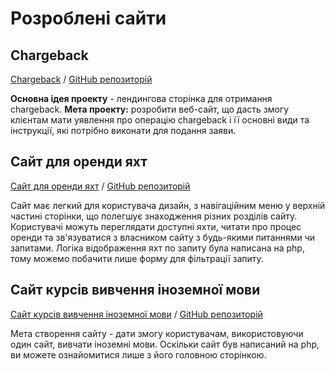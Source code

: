 # Розроблені сайти
## Chargeback

[Chargeback](https://github.com/Ira00/Chargeback)
/ [GitHub репозиторій](https://github.com/Ira00/Chargeback)

**Основна ідея проекту** - лендингова сторінка для отримання chargeback. 
**Мета проекту:** розробити веб-сайт, що дасть змогу клієнтам мати уявлення про операцію chargeback і її основні види та інструкції, які потрібно виконати для подання заяви.

## Сайт для оренди яхт

[Сайт для оренди яхт](https://ira00.github.io/Site-for-renting-yachts/)
/ [GitHub репозиторій](https://github.com/Ira00/Site-for-renting-yachts)

Сайт має легкий для користувача дизайн, з навігаційним меню у верхній частині сторінки, що полегшує знаходження різних розділів сайту. Користувачі можуть переглядати доступні яхти, читати про процес оренди та зв'язуватися з власником сайту з будь-якими питаннями чи запитами. Логіка відображення яхт по запиту була написана на php, тому можемо побачити лише форму для фільтрації запиту.

## Сайт курсів вивчення іноземної мови

[Сайт курсів вивчення іноземної мови](https://ira00.github.io/Course-site/)
/ [GitHub репозиторій](https://github.com/Ira00/Course-site-using-php)

Мета створення сайту - дати змогу користувачам, використовуючи один сайт, вивчати іноземні мови.
Оскільки сайт був написаний на php, ви можете ознайомитися лише з його головною сторінкою. 
